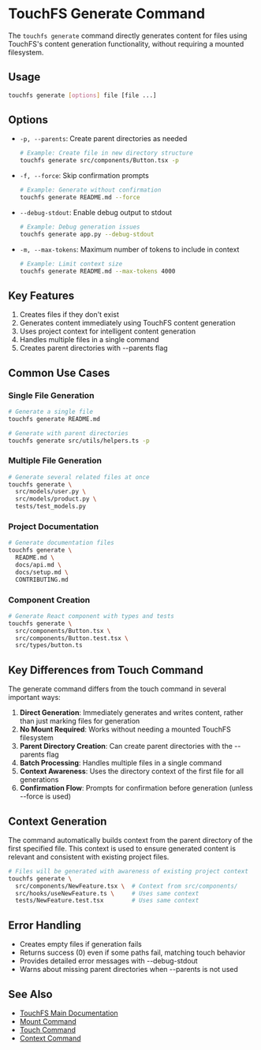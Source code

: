 # TouchFS Generate Command

The `touchfs generate` command directly generates content for files using TouchFS's content generation functionality, without requiring a mounted filesystem.

## Usage

```bash
touchfs generate [options] file [file ...]
```

## Options

- `-p, --parents`: Create parent directories as needed
  ```bash
  # Example: Create file in new directory structure
  touchfs generate src/components/Button.tsx -p
  ```

- `-f, --force`: Skip confirmation prompts
  ```bash
  # Example: Generate without confirmation
  touchfs generate README.md --force
  ```

- `--debug-stdout`: Enable debug output to stdout
  ```bash
  # Example: Debug generation issues
  touchfs generate app.py --debug-stdout
  ```

- `-m, --max-tokens`: Maximum number of tokens to include in context
  ```bash
  # Example: Limit context size
  touchfs generate README.md --max-tokens 4000
  ```

## Key Features

1. Creates files if they don't exist
2. Generates content immediately using TouchFS content generation
3. Uses project context for intelligent content generation
4. Handles multiple files in a single command
5. Creates parent directories with --parents flag

## Common Use Cases

### Single File Generation
```bash
# Generate a single file
touchfs generate README.md

# Generate with parent directories
touchfs generate src/utils/helpers.ts -p
```

### Multiple File Generation
```bash
# Generate several related files at once
touchfs generate \
  src/models/user.py \
  src/models/product.py \
  tests/test_models.py
```

### Project Documentation
```bash
# Generate documentation files
touchfs generate \
  README.md \
  docs/api.md \
  docs/setup.md \
  CONTRIBUTING.md
```

### Component Creation
```bash
# Generate React component with types and tests
touchfs generate \
  src/components/Button.tsx \
  src/components/Button.test.tsx \
  src/types/button.ts
```

## Key Differences from Touch Command

The generate command differs from the touch command in several important ways:

1. **Direct Generation**: Immediately generates and writes content, rather than just marking files for generation
2. **No Mount Required**: Works without needing a mounted TouchFS filesystem
3. **Parent Directory Creation**: Can create parent directories with the --parents flag
4. **Batch Processing**: Handles multiple files in a single command
5. **Context Awareness**: Uses the directory context of the first file for all generations
6. **Confirmation Flow**: Prompts for confirmation before generation (unless --force is used)

## Context Generation

The command automatically builds context from the parent directory of the first specified file. This context is used to ensure generated content is relevant and consistent with existing project files.

```bash
# Files will be generated with awareness of existing project context
touchfs generate \
  src/components/NewFeature.tsx \  # Context from src/components/
  src/hooks/useNewFeature.ts \     # Uses same context
  tests/NewFeature.test.tsx        # Uses same context
```

## Error Handling

- Creates empty files if generation fails
- Returns success (0) even if some paths fail, matching touch behavior
- Provides detailed error messages with --debug-stdout
- Warns about missing parent directories when --parents is not used

## See Also

- [TouchFS Main Documentation](../README.md)
- [Mount Command](mount.md)
- [Touch Command](touch.md)
- [Context Command](context.md)

